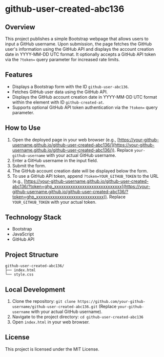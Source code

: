 # github-user-created-abc136

## Overview

This project publishes a simple Bootstrap webpage that allows users to input a GitHub username. Upon submission, the page fetches the GitHub user's information using the GitHub API and displays the account creation date in YYYY-MM-DD UTC format. It optionally accepts a GitHub API token via the `?token=` query parameter for increased rate limits.

## Features

*   Displays a Bootstrap form with the ID `github-user-abc136`.
*   Fetches GitHub user data using the GitHub API.
*   Displays the GitHub account creation date in YYYY-MM-DD UTC format within the element with ID `github-created-at`.
*   Supports optional GitHub API token authentication via the `?token=` query parameter.

## How to Use

1.  Open the deployed page in your web browser (e.g., [https://your-github-username.github.io/github-user-created-abc136/](https://your-github-username.github.io/github-user-created-abc136/)). Replace `your-github-username` with your actual GitHub username.
2.  Enter a GitHub username in the input field.
3.  Submit the form.
4.  The GitHub account creation date will be displayed below the form.
5.  To use a GitHub API token, append `?token=YOUR_GITHUB_TOKEN` to the URL (e.g., [https://your-github-username.github.io/github-user-created-abc136/?token=ghp_xxxxxxxxxxxxxxxxxxxxxxxxxxxxx](https://your-github-username.github.io/github-user-created-abc136/?token=ghp_xxxxxxxxxxxxxxxxxxxxxxxxxxxxx)). Replace `YOUR_GITHUB_TOKEN` with your actual token.

## Technology Stack

*   Bootstrap
*   JavaScript
*   GitHub API

## Project Structure

```
github-user-created-abc136/
├── index.html
└── style.css
```

## Local Development

1.  Clone the repository: `git clone https://github.com/your-github-username/github-user-created-abc136.git` (Replace `your-github-username` with your actual GitHub username).
2.  Navigate to the project directory: `cd github-user-created-abc136`
3.  Open `index.html` in your web browser.

## License

This project is licensed under the MIT License.